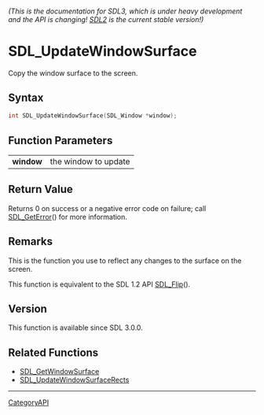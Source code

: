 ###### (This is the documentation for SDL3, which is under heavy development and the API is changing! [SDL2](https://wiki.libsdl.org/SDL2/) is the current stable version!)
# SDL_UpdateWindowSurface

Copy the window surface to the screen.

## Syntax

```c
int SDL_UpdateWindowSurface(SDL_Window *window);

```

## Function Parameters

|                |                      |
| -------------- | -------------------- |
| **window**     | the window to update |

## Return Value

Returns 0 on success or a negative error code on failure; call
[SDL_GetError](SDL_GetError)() for more information.

## Remarks

This is the function you use to reflect any changes to the surface on the
screen.

This function is equivalent to the SDL 1.2 API [SDL_Flip](SDL_Flip)().

## Version

This function is available since SDL 3.0.0.

## Related Functions

* [SDL_GetWindowSurface](SDL_GetWindowSurface)
* [SDL_UpdateWindowSurfaceRects](SDL_UpdateWindowSurfaceRects)

----
[CategoryAPI](CategoryAPI)

